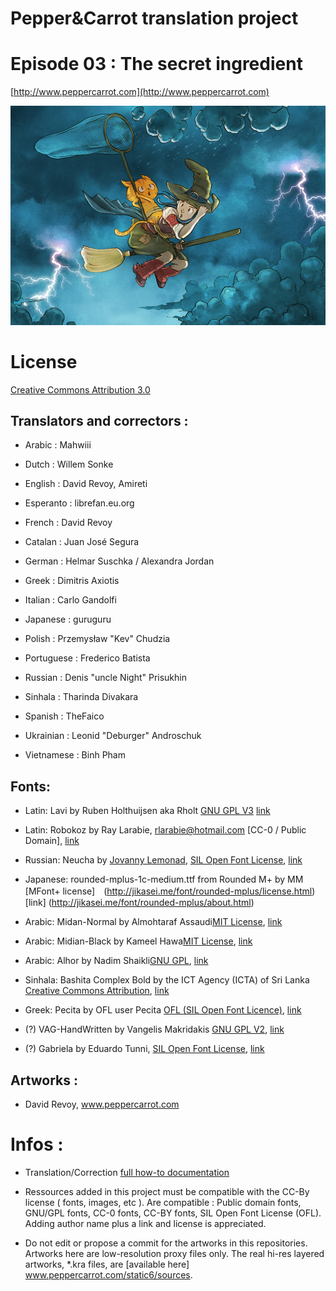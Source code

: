﻿# Pepper&Carrot translation project
# Episode 03 : The secret ingredient

[http://www.peppercarrot.com](http://www.peppercarrot.com)

![alt tag](gfx_Pepper-and-Carrot_by-David-Revoy_E03.png)


License
=======

[Creative Commons Attribution 3.0](https://creativecommons.org/licenses/by/3.0/)

## Translators and correctors :

* Arabic     : Mahwiii

* Dutch      : Willem Sonke

* English    : David Revoy, Amireti

* Esperanto  : librefan.eu.org

* French     : David Revoy

* Catalan     : Juan José Segura

* German     : Helmar Suschka / Alexandra Jordan

* Greek      : Dimitris Axiotis

* Italian    : Carlo Gandolfi

* Japanese   : guruguru

* Polish     : Przemysław "Kev" Chudzia

* Portuguese : Frederico Batista

* Russian    : Denis "uncle Night" Prisukhin

* Sinhala    : Tharinda Divakara

* Spanish    : TheFaico

* Ukrainian  : Leonid "Deburger" Androschuk

* Vietnamese : Binh Pham


## Fonts:


* Latin: Lavi by Ruben Holthuijsen aka Rholt [GNU GPL V3](http://www.gnu.org/copyleft/gpl.html) [link](http://www.dafont.com/lavi.font)

* Latin: Robokoz  by Ray Larabie, rlarabie@hotmail.com [CC-0 / Public Domain], [link](http://dafont.me/view_file/175/UmVhZF9NZS50eHQ=/read_me.txt)

* Russian: Neucha by [Jovanny Lemonad](https://plus.google.com/115426726897976242009/about), [SIL Open Font License](http://scripts.sil.org/OFL), [link](https://www.google.com/fonts/specimen/Neucha)

* Japanese: rounded-mplus-1c-medium.ttf from Rounded M+ by MM [MFont+ license]　(http://jikasei.me/font/rounded-mplus/license.html) [link] (http://jikasei.me/font/rounded-mplus/about.html)

* Arabic: Midan-Normal by Almohtaraf Assaudi[MIT License](http://opensource.org/licenses/mit-license.php),  [link](http://openfontlibrary.org/en/font/midan-normal)

* Arabic: Midian-Black by Kameel Hawa[MIT License](http://opensource.org/licenses/mit-license.php), [link](http://openfontlibrary.org/en/font/midan-black)

* Arabic: Alhor by Nadim Shaikli[GNU GPL](http://www.gnu.org/copyleft/gpl.html), [link](http://openfontlibrary.org/en/font/alhor)

* Sinhala: Bashita Complex Bold by the ICT Agency (ICTA) of Sri Lanka [Creative Commons Attribution](https://creativecommons.org/licenses/by/3.0/), [link](http://www.icta.lk/index.php?option=com_content&view=article&id=1497:sinhala-tamil-unicode-fonts-bhashitha-and-sritamil&catid=104&Itemid=234&lang=en)

* Greek: Pecita by OFL user Pecita [OFL (SIL Open Font Licence)](scripts.sil.org/OFL), [link](http://openfontlibrary.org/font/pecita)

* (?) VAG-HandWritten by Vangelis Makridakis [GNU GPL V2](http://www.fontsquirrel.com/license/VAG-HandWritten), [link](http://www.fontsquirrel.com/fonts/VAG-HandWritten)

* (?) Gabriela by Eduardo Tunni, [SIL Open Font License](http://scripts.sil.org/OFL), [link](http://www.fontspace.com/eduardo-tunni/gabriela)


## Artworks :

* David Revoy, www.peppercarrot.com


Infos :
=======

- Translation/Correction [full how-to documentation](http://www.peppercarrot.com/fr/article267/how-to-add-a-translation-or-a-correction)

- Ressources added in this project must be compatible with the CC-By license ( fonts, images, etc ). Are compatible : Public domain fonts, GNU/GPL fonts, CC-0 fonts, CC-BY fonts, SIL Open Font License (OFL). Adding author name plus a link and license is appreciated.

- Do not edit or propose a commit for the artworks in this repositories. Artworks here are low-resolution proxy files only. The real hi-res layered artworks,  *.kra files, are [available here] www.peppercarrot.com/static6/sources.
